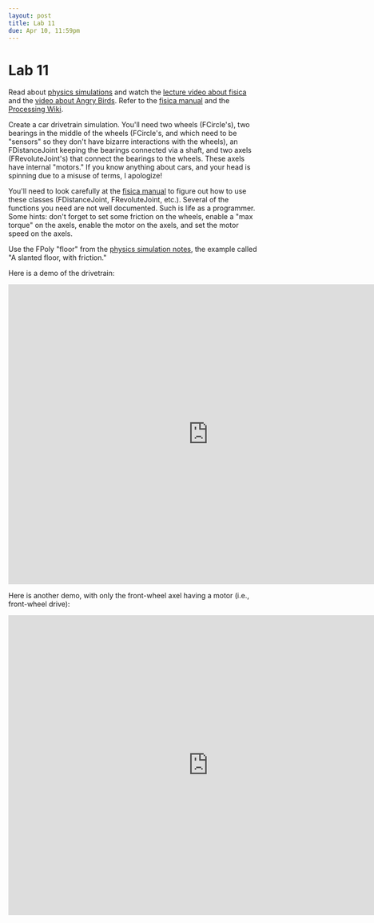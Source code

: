 ```yaml
---
layout: post
title: Lab 11
due: Apr 10, 11:59pm
---
```


# Lab 11

Read about [physics simulations](/guides/2013-03-31-physics.html) and
watch the [lecture video about fisica](/videos/2013-04-03-fisica-lecture.html) and the
[video about Angry Birds](/videos/2013-04-03-fisica-angry-birds.html). Refer
to the
[fisica manual](http://www.ricardmarxer.com/fisica/reference/index.html)
and the
[Processing Wiki](http://wiki.processing.org/w/Fisica_/_JBox2D_physics_engine).

Create a car drivetrain simulation. You'll need two wheels
(FCircle's), two bearings in the middle of the wheels (FCircle's, and
which need to be "sensors" so they don't have bizarre interactions
with the wheels), an FDistanceJoint keeping the bearings connected via
a shaft, and two axels (FRevoluteJoint's) that connect the bearings to
the wheels. These axels have internal "motors." If you know anything
about cars, and your head is spinning due to a misuse of terms, I
apologize!

You'll need to look carefully at the
[fisica manual](http://www.ricardmarxer.com/fisica/reference/index.html)
to figure out how to use these classes (FDistanceJoint,
FRevoluteJoint, etc.). Several of the functions you need are not well
documented. Such is life as a programmer. Some hints: don't forget to
set some friction on the wheels, enable a "max torque" on the axels,
enable the motor on the axels, and set the motor speed on the axels.

Use the FPoly "floor" from the
[physics simulation notes](http://cse1211.artifice.cc/guides/2013-03-31-physics.html),
the example called "A slanted floor, with friction."

Here is a demo of the drivetrain:

<div style="text-align: center">
<iframe src="http://player.vimeo.com/video/63245109?title=0&amp;byline=0&amp;portrait=0&amp;color=ffffff" width="800" height="600" frameborder="0" webkitAllowFullScreen mozallowfullscreen allowFullScreen></iframe>
</div>
 
Here is another demo, with only the front-wheel axel having a motor
(i.e., front-wheel drive):

<div style="text-align: center">
<iframe src="http://player.vimeo.com/video/63245812?title=0&amp;byline=0&amp;portrait=0&amp;color=ffffff" width="800" height="600" frameborder="0" webkitAllowFullScreen mozallowfullscreen allowFullScreen></iframe>
</div>

